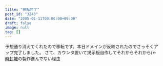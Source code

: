 ```yaml
---
title: "移転完了"
post_id: "3243"
date: "2005-01-11T00:00:00+09:00"
draft: false
image: null
tag: []
---
```



予想通り消えてくれたので移転です。本日ドメインが反映されたのでさっそくアップ完了しました。 さて、カウンタ置いて掲示板自作してそれからそれから(←[時封城](/!/thA/)の製作進んでない理由

